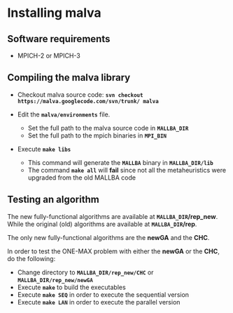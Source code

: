 # Installing malva #

## Software requirements ##

  * MPICH-2 or MPICH-3

## Compiling the malva library ##

  * Checkout malva source code: **`svn checkout https://malva.googlecode.com/svn/trunk/ malva`**

  * Edit the **`malva/environments`** file.
    * Set the full path to the malva source code in **`MALLBA_DIR`**
    * Set the full path to the mpich binaries in **`MPI_BIN`**
  * Execute **`make libs`**
    * This command will generate the **`MALLBA`** binary in **`MALLBA_DIR/lib`**
    * The command **`make all`** will **fail** since not all the metaheuristics were upgraded from the old MALLBA code

## Testing an algorithm ##

The new fully-functional algorithms are available at **`MALLBA_DIR`/rep\_new**. While the original (old) algorithms are available at **`MALLBA_DIR`/rep**.

The only new fully-functional algorithms are the **newGA** and the **CHC**.

In order to test the ONE-MAX problem with either the **newGA** or the **CHC**, do the following:

  * Change directory to **`MALLBA_DIR/rep_new/CHC`** or **`MALLBA_DIR/rep_new/newGA`**
  * Execute **`make`** to build the executables
  * Execute **`make SEQ`** in order to execute the sequential version
  * Execute **`make LAN`** in order to execute the parallel version